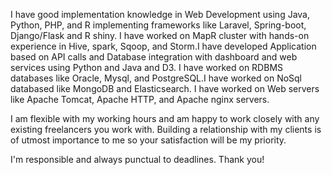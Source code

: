 I have good implementation knowledge in Web Development using Java, Python, PHP, and R implementing frameworks like Laravel, Spring-boot, Django/Flask and R shiny.
I have worked on MapR cluster with hands-on experience in Hive, spark, Sqoop, and Storm.I have developed Application based on API calls and Database integration with dashboard and web services using Python and  Java and D3.
I have worked on RDBMS databases like Oracle, Mysql, and PostgreSQL.I have worked on NoSql databased like MongoDB and Elasticsearch.
I have worked on Web servers like Apache Tomcat, Apache HTTP, and Apache nginx servers.

I am flexible with my working hours and am happy to work closely with any existing freelancers you work with. Building a relationship with my clients is of utmost importance to me so your satisfaction will be my priority.

I'm responsible and always punctual to deadlines.
Thank you!

